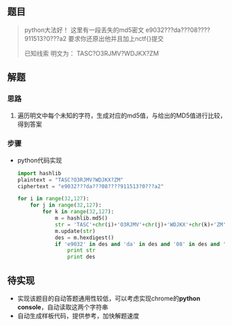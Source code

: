 ## 题目

> python大法好！
> 这里有一段丢失的md5密文
> e9032???da???08????911513?0???a2
> 要求你还原出他并且加上nctf{}提交
>
> 已知线索 明文为： TASC?O3RJMV?WDJKX?ZM

## 解题

### 思路

1. 遍历明文中每个未知的字符，生成对应的md5值，与给出的MD5值进行比较，得到答案

### 步骤

- python代码实现

  ```python
  import hashlib
  plaintext = "TASC?O3RJMV?WDJKX?ZM"
  ciphertext = "e9032???da???08????911513?0???a2"
  
  for i in range(32,127):
      for j in range(32,127):
          for k in range(32,127):
              m = hashlib.md5()
              str = 'TASC'+chr(i)+'O3RJMV'+chr(j)+'WDJKX'+chr(k)+'ZM'
              m.update(str)
              des = m.hexdigest()
              if 'e9032' in des and 'da' in des and '08' in des and '911513' in des and 'a2' in des:
                  print str
                  print des
  ```

  

## 待实现

- 实现该题目的自动答题通用性较低，可以考虑实现chrome的**python console**，自动读取这两个字符串
- 自动生成样板代码，提供参考，加快解题速度

